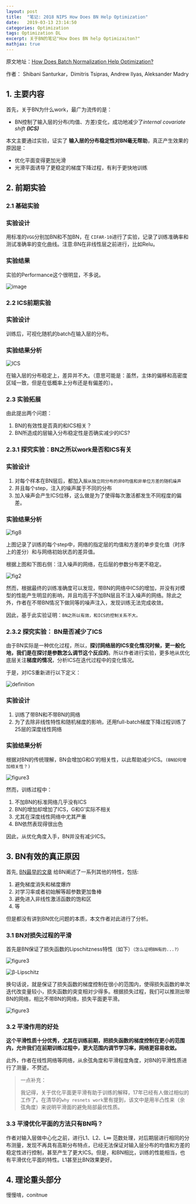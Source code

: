 ```yaml
---
layout: post
title:  "笔记: 2018 NIPS How Does BN Help Optimization"
date:   2019-03-13 23:14:50
categories: Optimization
tags: Optimization DL
excerpt: 关于BN的笔记"How Does BN help Optimizaiton?"
mathjax: true
---
```


原文地址：[How Does Batch Normalization Help Optimization?](https://arxiv.org/abs/1805.11604)

作者： Shibani Santurkar，Dimitris Tsipras, Andrew Ilyas, Aleksander Madry

## 1. 主要内容 

首先，关于BN为什么work，最广为流传的是：

* BN控制了输入层的分布(均值、方差)变化，成功地减少了*internal covariate shift **(ICS)***
	
本文主要通过实验，证实了 **输入层的分布稳定性对BN毫无帮助**，真正产生效果的原因是：

* 优化平面变得更加光滑
* 光滑平面诱导了更稳定的梯度下降过程，有利于更快地训练


## 2. 前期实验 

### 2.1 基础实验

### 实验设计

用标准的`VGG`分别加BN和不加BN，在 `CIFAR-10`进行了实验，记录了训练准确率和测试准确率的变化曲线。注意:BN在非线性层之前进行，比如Relu。

### 实验结果

实验的Performance这个很明显，不多说。

![image](https://github.com/wonderseen/wonderseen.github.io/blob/master/postimg/2019-03-14vgg-test.png?raw=true) 

### 2.2 ICS前期实验 

### 实验设计

训练后，可视化随机的batch在输入层的分布。

### 实验结果分析

![ICS](https://github.com/wonderseen/wonderseen.github.io/blob/master/postimg/2019-03-14-ICS-test.png?raw=true)

在输入层的分布稳定上，差异并不大。（意思可能是：虽然，主体的偏移和高密度区域一致，但是在低概率上分布还是有偏差的）。

### 2.3 实验拓展

由此提出两个问题：

1. BN的有效性是否真的和ICS相关？
2. BN所造成的层输入分布稳定性是否确实减少的ICS?

### 2.3.1 探究实验：BN之所以work是否和ICS有关

### 实验设计

1. 对每个样本在BN层后，都加入`服从独立同分布的非0均值和非单位方差的随机噪声`
2. 并且每个step，注入的噪声属于不同的分布
3. 加入噪声会产生ICS位移，这么做是为了使得每次激活都发生不同程度的偏差。

### 实验结果分析

![fig8](https://github.com/wonderseen/wonderseen.github.io/blob/master/postimg/2019-03-14-ICS-comparison.png?raw=true)

上图记录了训练的每个step中，网络的指定层的均值和方差的单步变化值（时序上的差分）和与网络初始状态的差异值。

根据上图和下图右侧：注入噪声的网络，在后层的参数分布更不稳定。

![fig2](https://github.com/wonderseen/wonderseen.github.io/blob/master/postimg/2019-03-14-BN-noise-experiments.png?raw=true)

然而，根据最终的训练准确度可以发现，带BN的网络中ICS的增加，并没有对模型的性能产生明显的影响，并且均高于不加BN层且不注入噪声的网络。除此之外，作者在不带BN情况下做同等的噪声注入，发现训练无法完成收敛。

因此，基于此实验证明：`BN之所以有效，和ICS的控制关系不大。`

### 2.3.2 探究实验： BN是否减少了ICS ##

由于BN实际是一种优化过程，所以，**探讨网络层的ICS变化情况时候，更一般化地，我们是在探讨是参数怎么调节这个反应的**。所以作者进行实验，更多地从优化底层关注**梯度的情况**，分析ICS在迭代过程中的变化情况。

于是，对ICS重新进行以下定义：

![definition](https://github.com/wonderseen/wonderseen.github.io/blob/master/postimg/2019-03-14-definition.png?raw=true)

### 实验设计

1. 训练了带BN和不带BN的网络
2. 为了去除非线性特性和随机梯度的影响，还用full-batch梯度下降过程训练了25层的深度线性网络

### 实验结果分析

根据对BN的传统理解，BN会增加G和G‘的相关性，以此帮助减少ICS。`(BN如何增加相关性？)`

![figure3](https://github.com/wonderseen/wonderseen.github.io/blob/master/postimg/2019-03-14-figure3.png?raw=true)

然而，训练过程中：

1. 不加BN的标准网络几乎没有ICS
2. BN的增加却增加了ICS，G和G’实际不相关
3. 尤其在深度线性网络中尤其严重
4. BN依然表现得很出色

因此，从优化角度入手，BN并没有减少ICS。

## 3. BN有效的真正原因

首先, [BN最早的文章](https://arxiv.org/abs/1502.03167) 给BN阐述了一系列其他的特性，包括:

1. 避免梯度消失和梯度爆炸
2. 对学习率或者初始解等超参数更加鲁棒
3. 避免进入非线性激活函数的饱和区
4. 等

但是都没有讲到BN优化问题的本质，本文作者对此进行了分析。


### 3.1 BN对损失过程的平滑

首先是BN保证了损失函数的Lipschitzness特性（如下）`（怎么证明BN有的...?）`

![figure3](https://github.com/wonderseen/wonderseen.github.io/blob/master/postimg/2019-03-14-recall.png?raw=true)

![β-Lipschitz](https://github.com/wonderseen/wonderseen.github.io/blob/master/postimg/2019-03-14-recall2.png?raw=true)

换句话说，就是保证了损失函数的梯度控制在很小的范围内，使得损失函数的单次迭代改变量较小，损失函数的突变相对少得多。根据损失过程，我们可以推测出带BN的网络，相比不带BN的网络，损失平面更平滑。

![figure3](https://github.com/wonderseen/wonderseen.github.io/blob/master/postimg/2019-03-14-lanscape.png?raw=true)


### 3.2 平滑作用的好处

**这个平滑性质十分优秀，尤其在训练前期，把损失函数的梯度控制在更小的范围内，允许我们在前期训练过程中，更大范围内调节学习率，网络更容易收敛。**

此外，作者在线性网络等网络，从余弦角度和平滑程度角度，对BN的平滑性质进行了测量，不赘述。

> 一点补充： 
> 
> 我记得，关于优化平面更平滑有助于训练的解释，17年已经有人做过相似的工作了。在清华的`why resnets work`里有提到，该文中是用半凸性来（余弦角度）来说明平滑面的避免局部最优性质。


### 3.3 平滑优化平面的方法只有BN吗？

作者对输入层做中心化之前，进行L1、L2、L$\infty$ 范数处理，对后期层进行相同的分布测量，发现不再具有高斯分布特点，已经无法保证对输入层分布的均值和方差的稳定性进行控制，甚至产生了更大ICS。但是，和BN相比，训练的性能相当，也有平滑优化平面的特性。L1甚至比BN效果更好。

## 4. 理论重头部分

慢慢啃，conitnue